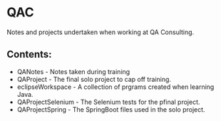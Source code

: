 # QAC

Notes and projects undertaken when working at QA Consulting.

## Contents:
- QANotes - Notes taken during training
- QAProject - The final solo project to cap off training.
- eclipseWorkspace - A collection of prgrams created when learning Java.
- QAProjectSelenium - The Selenium tests for the pfinal project.
- QAProjectSpring - The SpringBoot files used in the solo project.